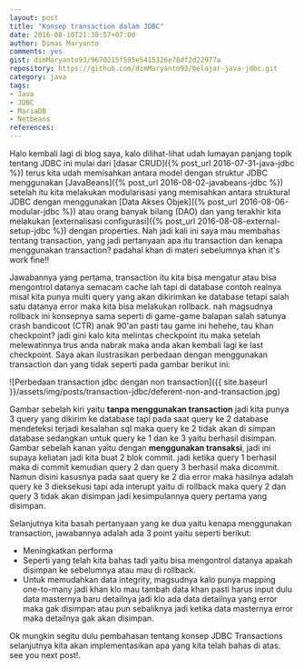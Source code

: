 ```yaml
---
layout: post
title: "Konsep transaction dalam JDBC"
date: 2016-08-10T21:30:57+07:00
author: Dimas Maryanto
comments: yes
gist: dimMaryanto93/9670215f595e5415326e78df2d22977a
repository: https://github.com/dimMaryanto93/belajar-java-jdbc.git
category: java
tags:
- Java
- JDBC
- MariaDB
- Netbeans
references:
---
```


Halo kembali lagi di blog saya, kalo dilihat-lihat udah lumayan panjang topik tentang JDBC ini mulai dari [dasar CRUD]({% post_url 2016-07-31-java-jdbc %}) terus kita udah memisahkan antara model dengan struktur JDBC menggunakan [JavaBeans]({% post_url 2016-08-02-javabeans-jdbc %}) setelah itu kita melakukan modularisasi yang memisahkan antara struktural JDBC dengan menggunakan [Data Akses Objek]({% post_url 2016-08-06-modular-jdbc %}) atau orang banyak bilang (DAO) dan yang terakhir kita melakukan [externalisasi configurasi]({% post_url 2016-08-08-external-setup-jdbc %}) dengan properties. Nah jadi kali ini saya mau membahas tentang transaction, yang jadi pertanyaan apa itu transaction dan kenapa menggunakan transaction? padahal khan di materi sebelumnya khan it's work fine!!

<!--more-->

Jawabannya yang pertama, transaction itu kita bisa mengatur atau bisa mengontrol datanya semacam cache lah tapi di database contoh realnya misal kita punya multi query yang akan dikirimkan ke database tetapi salah satu datanya error maka kita bisa melakukan rollback. nah magsudnya rollback ini konsepnya sama seperti di game-game balapan salah satunya crash bandicoot (CTR) anak 90'an pasti tau game ini hehehe, tau khan checkpoint? jadi gini kalo kita melintas checkpoint itu maka setelah melewatinnya trus anda nabrak maka anda akan kembali lagi ke last checkpoint. Saya akan ilustrasikan perbedaan dengan menggunakan transaction dan yang tidak seperti pada gambar berikut ini:

![Perbedaan transaction jdbc dengan non transaction]({{ site.baseurl }}/assets/img/posts/transaction-jdbc/deferent-non-and-transaction.jpg)

Gambar sebelah kiri yaitu **tanpa menggunakan transaction** jadi kita punya 3 query yang dikirim ke database tapi pada saat query ke 2 database mendeteksi terjadi kesalahan sql maka query ke 2 tidak akan di simpan database sedangkan untuk query ke 1 dan ke 3 yaitu berhasil disimpan. Gambar sebelah kanan yaitu dengan **menggunakan transaksi**, jadi ini supaya keliatan jadi kita buat 2 blok commit. jadi ketika query 1 berhasil maka di commit kemudian query 2 dan query 3 berhasil maka dicommit. Namun disini kasusnya pada saat query ke 2 dia error maka hasilnya adalah query ke 3 dieksekusi tapi ada interupt yaitu di rollback maka query 2 dan query 3 tidak akan disimpan jadi kesimpulannya query pertama yang disimpan.

Selanjutnya kita basah pertanyaan yang ke dua yaitu kenapa menggunakan transaction, jawabannya adalah ada 3 point yaitu seperti berikut:

* Meningkatkan performa
* Seperti yang telah kita bahas tadi yaitu bisa mengontrol datanya apakah disimpan ke sebelumnya atau mau di rollback.
* Untuk memudahkan data integrity, magsudnya kalo punya mapping one-to-many jadi khan klo mau tambah data khan pasti harus input dulu data masternya baru detailnya jadi klo ada data detailnya yang error maka gak disimpan atau pun sebaliknya jadi ketika data masternya error maka detailnya gak akan disimpan.

Ok mungkin segitu dulu pembahasan tentang konsep JDBC Transactions selanjutnya kita akan implementasikan apa yang kita telah bahas di atas. see you next post!.
